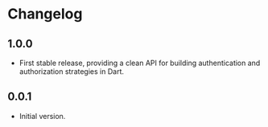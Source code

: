 # Changelog

## 1.0.0

- First stable release, providing a clean API for building authentication and authorization strategies in Dart.

## 0.0.1

- Initial version.
